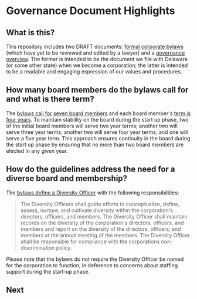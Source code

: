 # Governance Document Highlights

## What is this?

This repository includes two DRAFT documents: [formal corporate bylaws](https://github.com/ZephyrTransport/governance/blob/53bd62f79d95a9caf6a68f30acf60f1c2f1de865/DRAFT%20bylaws.md) (which have yet to be reviewed and edited by a lawyer) and a [governance overview](https://github.com/ZephyrTransport/governance/blob/53bd62f79d95a9caf6a68f30acf60f1c2f1de865/DRAFT%20governance.md). The former is intended to be the document we file with Delaware (or some other state) when we become a corporation; the latter is intended to be a readable and engaging expression of our values and procedures.

## How many board members do the bylaws call for and what is there term?

The [bylaws call for seven board members](https://github.com/ZephyrTransport/governance/blob/53bd62f79d95a9caf6a68f30acf60f1c2f1de865/DRAFT%20bylaws.md#section-54-number) and each board member's [term is four years](https://github.com/ZephyrTransport/governance/blob/53bd62f79d95a9caf6a68f30acf60f1c2f1de865/DRAFT%20bylaws.md#section-55-election-and-term). To maintain stability on the board during the start up phase, two of the initial board members will serve two year terms; another two will serve three year terms; another two will serve four year terms; and one will serve a five year term. This approach ensures continuity in the board during the start up phase by ensuring that no more than two board members are elected in any given year. 


## How do the guidelines address the need for a diverse board and membership?

The [bylaws define a Diversity Officer](https://github.com/ZephyrTransport/governance/blob/53bd62f79d95a9caf6a68f30acf60f1c2f1de865/DRAFT%20bylaws.md#g-diversity-officer) with the following responsibilities:

> The Diversity Officers shall guide efforts to conceptualize, define, assess, nurture, and cultivate diversity within the corporation's directors, officers, and members. The Diversity Officer shall maintain records on the diversity of the corporation's directors, officers, and members and report on the diversity of the directors, officers, and members at the annual meeting of the members. The Diversity Officer shall be responsible for compliance with the corporations non-discrimination policy.

Please note that the bylaws do not require the Diversity Officer be named for the corporation to function, in deference to concerns about staffing support during the start-up phase.

## Next

